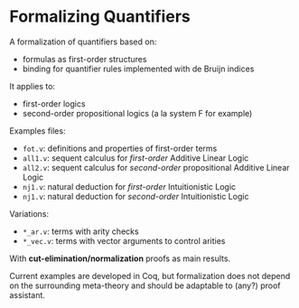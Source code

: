 # Formalizing Quantifiers

A formalization of quantifiers based on:

* formulas as first-order structures
* binding for quantifier rules implemented with de Bruijn indices

It applies to:

* first-order logics
* second-order propositional logics (a la system F for example)

Examples files:

* `fot.v`: definitions and properties of first-order terms
* `all1.v`: sequent calculus for _first-order_ Additive Linear Logic
* `all2.v`: sequent calculus for _second-order_ propositional Additive Linear Logic
* `nj1.v`: natural deduction for _first-order_ Intuitionistic Logic
* `nj1.v`: natural deduction for _second-order_ Intuitionistic Logic

Variations:

* `*_ar.v`: terms with arity checks
* `*_vec.v`: terms with vector arguments to control arities

With **cut-elimination/normalization** proofs as main results.

Current examples are developed in Coq, but formalization does not depend on the surrounding meta-theory and should be adaptable to (any?) proof assistant.


